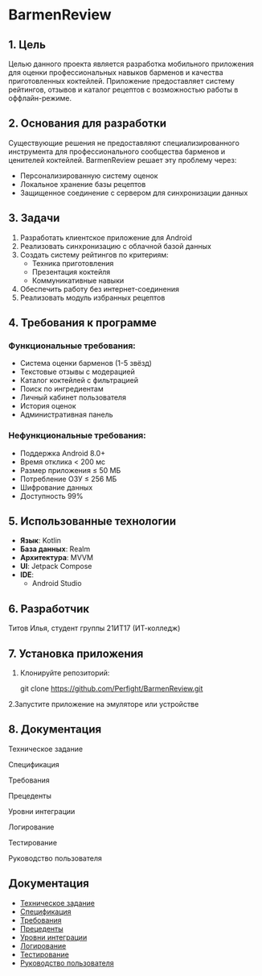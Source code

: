 # BarmenReview

## 1. Цель
Целью данного проекта является разработка мобильного приложения для оценки профессиональных навыков барменов и качества приготовленных коктейлей. Приложение предоставляет систему рейтингов, отзывов и каталог рецептов с возможностью работы в оффлайн-режиме.

## 2. Основания для разработки
Существующие решения не предоставляют специализированного инструмента для профессионального сообщества барменов и ценителей коктейлей. BarmenReview решает эту проблему через:
- Персонализированную систему оценок
- Локальное хранение базы рецептов
- Защищенное соединение с сервером для синхронизации данных

## 3. Задачи
1. Разработать клиентское приложение для Android
2. Реализовать синхронизацию с облачной базой данных
3. Создать систему рейтингов по критериям:
   - Техника приготовления
   - Презентация коктейля
   - Коммуникативные навыки
4. Обеспечить работу без интернет-соединения
5. Реализовать модуль избранных рецептов

## 4. Требования к программе

### Функциональные требования:
- Система оценки барменов (1-5 звёзд)
- Текстовые отзывы с модерацией
- Каталог коктейлей с фильтрацией
- Поиск по ингредиентам
- Личный кабинет пользователя
- История оценок
- Административная панель

### Нефункциональные требования:
- Поддержка Android 8.0+
- Время отклика < 200 мс
- Размер приложения ≤ 50 МБ
- Потребление ОЗУ ≤ 256 МБ
- Шифрование данных
- Доступность 99%

## 5. Использованные технологии
- **Язык**: Kotlin
- **База данных**: Realm
- **Архитектура**: MVVM
- **UI**: Jetpack Compose
- **IDE**:
  - Android Studio



## 6. Разработчик
Титов Илья, студент группы 21ИТ17 (ИТ-колледж)

## 7. Установка приложения
1. Клонируйте репозиторий:

   git clone https://github.com/Perfight/BarmenReview.git

2.Запустите приложение на эмуляторе или устройстве

## 8. Документация
Техническое задание

Спецификация

Требования

Прецеденты

Уровни интеграции

Логирование

Тестирование

Руководство пользователя


## Документация
- [Техническое задание](https://github.com/Perfight/BarmenReview/wiki/Техническое-задание)
- [Спецификация](https://github.com/Perfight/BarmenReview/wiki/Спецификация)
- [Требования](https://github.com/Perfight/BarmenReview/wiki/Требования)
- [Прецеденты](/docs/use_cases.md)
- [Уровни интеграции](/docs/integration.md)
- [Логирование](/docs/logging.md)
- [Тестирование](/docs/testing.md)
- [Руководство пользователя](/docs/user_manual.md)
